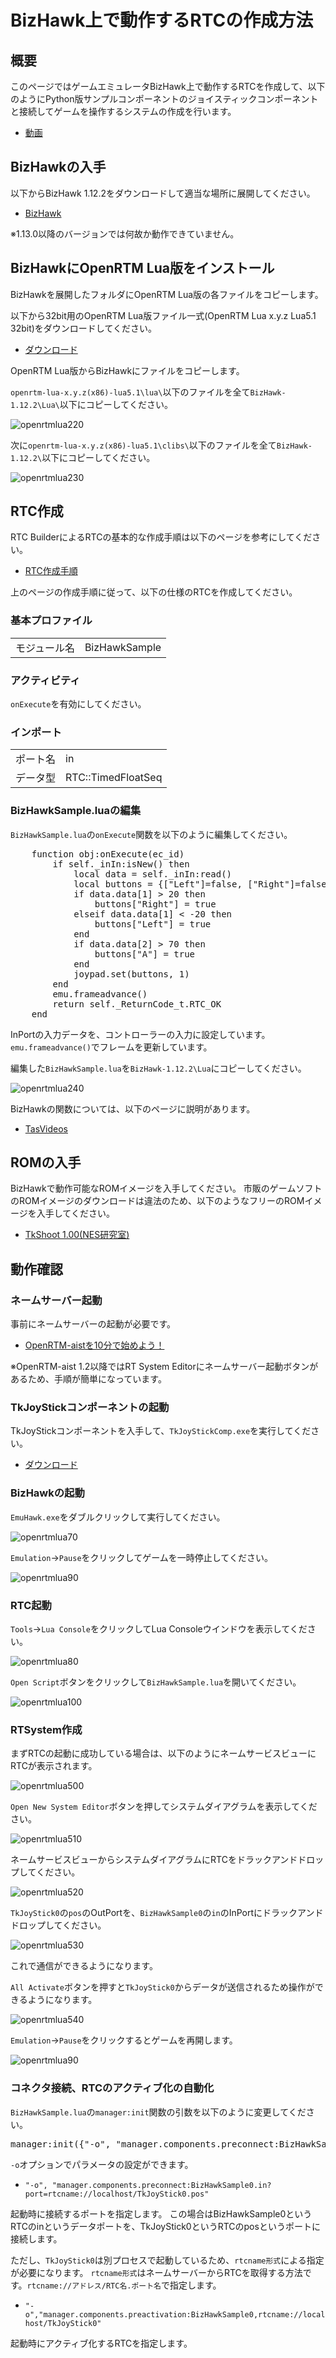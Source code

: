 # BizHawk上で動作するRTCの作成方法
## 概要
このページではゲームエミュレータBizHawk上で動作するRTCを作成して、以下のようにPython版サンプルコンポーネントのジョイスティックコンポーネントと接続してゲームを操作するシステムの作成を行います。

* [動画](https://www.youtube.com/watch?v=5dYfUjRzzQ8)

## BizHawkの入手
以下からBizHawk 1.12.2をダウンロードして適当な場所に展開してください。

* [BizHawk](https://github.com/TASVideos/BizHawk/releases/tag/1.12.2)

※1.13.0以降のバージョンでは何故か動作できていません。

## BizHawkにOpenRTM Lua版をインストール
BizHawkを展開したフォルダにOpenRTM Lua版の各ファイルをコピーします。

以下から32bit用のOpenRTM Lua版ファイル一式(OpenRTM Lua x.y.z Lua5.1 32bit)をダウンロードしてください。

* [ダウンロード](download.md)

OpenRTM Lua版からBizHawkにファイルをコピーします。

`openrtm-lua-x.y.z(x86)-lua5.1\lua\`以下のファイルを全て`BizHawk-1.12.2\Lua\`以下にコピーしてください。

![openrtmlua220](https://user-images.githubusercontent.com/6216077/37710270-7aa40934-2d50-11e8-9f3c-0c654bc6bab6.png)


次に`openrtm-lua-x.y.z(x86)-lua5.1\clibs\`以下のファイルを全て`BizHawk-1.12.2\`以下にコピーしてください。

![openrtmlua230](https://user-images.githubusercontent.com/6216077/37710277-7d9883ae-2d50-11e8-953e-b110d209d5a4.png)


## RTC作成
RTC BuilderによるRTCの基本的な作成手順は以下のページを参考にしてください。

* [RTC作成手順](RTC.md)

上のページの作成手順に従って、以下の仕様のRTCを作成してください。

### 基本プロファイル

|||
|---|---|
|モジュール名|BizHawkSample|

### アクティビティ

`onExecute`を有効にしてください。

### インポート

|||
|---|---|
|ポート名|in|
|データ型|RTC::TimedFloatSeq|

### BizHawkSample.luaの編集

`BizHawkSample.lua`の`onExecute`関数を以下のように編集してください。

<pre>
	function obj:onExecute(ec_id)
		if self._inIn:isNew() then
			local data = self._inIn:read()
			local buttons = {["Left"]=false, ["Right"]=false, ["A"]=false}
			if data.data[1] > 20 then
				buttons["Right"] = true
			elseif data.data[1] < -20 then
				buttons["Left"] = true
			end
			if data.data[2] > 70 then
				buttons["A"] = true
			end
			joypad.set(buttons, 1)
		end
		emu.frameadvance()
		return self._ReturnCode_t.RTC_OK
	end
</pre>

InPortの入力データを、コントローラーの入力に設定しています。
`emu.frameadvance()`でフレームを更新しています。


編集した`BizHawkSample.lua`を`BizHawk-1.12.2\Lua`にコピーしてください。

![openrtmlua240](https://user-images.githubusercontent.com/6216077/37710279-80d5d2ec-2d50-11e8-9fd7-e35613d4081e.png)



BizHawkの関数については、以下のページに説明があります。

- [TasVideos](http://tasvideos.org/Bizhawk/LuaFunctions.html)


## ROMの入手
BizHawkで動作可能なROMイメージを入手してください。
市販のゲームソフトのROMイメージのダウンロードは違法のため、以下のようなフリーのROMイメージを入手してください。

* [TkShoot 1.00(NES研究室)](http://hp.vector.co.jp/authors/VA042397/nes/games.html#TKSHOOT)

## 動作確認
### ネームサーバー起動
事前にネームサーバーの起動が必要です。

* [OpenRTM-aistを10分で始めよう！](https://www.openrtm.org/openrtm/ja/node/6026#toc3)

※OpenRTM-aist 1.2以降ではRT System Editorにネームサーバー起動ボタンがあるため、手順が簡単になっています。

### TkJoyStickコンポーネントの起動

TkJoyStickコンポーネントを入手して、`TkJoyStickComp.exe`を実行してください。

* [ダウンロード](download.md)

### BizHawkの起動
`EmuHawk.exe`をダブルクリックして実行してください。

![openrtmlua70](https://user-images.githubusercontent.com/6216077/37710168-2e32b99c-2d50-11e8-9a67-2a6d3af88d08.png)

`Emulation`->`Pause`をクリックしてゲームを一時停止してください。

![openrtmlua90](https://user-images.githubusercontent.com/6216077/37710175-30e36b32-2d50-11e8-9dfc-8d26ec9e6102.png)


### RTC起動
`Tools`->`Lua Console`をクリックしてLua Consoleウインドウを表示してください。

![openrtmlua80](https://user-images.githubusercontent.com/6216077/37710172-2fb1a936-2d50-11e8-9c54-7d61c6ea57d0.png)

`Open Script`ボタンをクリックして`BizHawkSample.lua`を開いてください。

![openrtmlua100](https://user-images.githubusercontent.com/6216077/37710200-476d6538-2d50-11e8-8584-b5a318a818b3.png)

### RTSystem作成

まずRTCの起動に成功している場合は、以下のようにネームサービスビューにRTCが表示されます。

![openrtmlua500](https://user-images.githubusercontent.com/6216077/38160876-337f7352-34ff-11e8-83b1-75dac6663ad0.png)

`Open New System Editor`ボタンを押してシステムダイアグラムを表示してください。

![openrtmlua510](https://user-images.githubusercontent.com/6216077/38160886-61b28cfa-34ff-11e8-9d62-4e1f36788e20.png)

ネームサービスビューからシステムダイアグラムにRTCをドラックアンドドロップしてください。

![openrtmlua520](https://user-images.githubusercontent.com/6216077/38160923-2a4c3418-3500-11e8-91e2-67b6bac78ff9.png)

`TkJoyStick0`の`pos`のOutPortを、`BizHawkSample0`の`in`のInPortにドラックアンドドロップしてください。

![openrtmlua530](https://user-images.githubusercontent.com/6216077/38462572-6f52e29e-3b24-11e8-818c-b191db0eef19.png)

これで通信ができるようになります。

`All Activate`ボタンを押すと`TkJoyStick0`からデータが送信されるため操作ができるようになります。

![openrtmlua540](https://user-images.githubusercontent.com/6216077/38160938-b0843e68-3500-11e8-84cd-89c80e918d2c.png)



`Emulation`->`Pause`をクリックするとゲームを再開します。

![openrtmlua90](https://user-images.githubusercontent.com/6216077/37710175-30e36b32-2d50-11e8-9dfc-8d26ec9e6102.png)


### コネクタ接続、RTCのアクティブ化の自動化

`BizHawkSample.lua`の`manager:init`関数の引数を以下のように変更してください。

<pre>
manager:init({"-o", "manager.components.preconnect:BizHawkSample0.in?port=rtcname://localhost/TkJoyStick0.pos", "-o", "manager.components.preactivation:BizHawkSample0,rtcname://localhost/TkJoyStick0"})
</pre>

`-o`オプションでパラメータの設定ができます。

* `"-o", "manager.components.preconnect:BizHawkSample0.in?port=rtcname://localhost/TkJoyStick0.pos"`

起動時に接続するポートを指定します。 この場合はBizHawkSample0というRTCのinというデータポートを、TkJoyStick0というRTCのposというポートに接続します。

ただし、`TkJoyStick0`は別プロセスで起動しているため、`rtcname形式`による指定が必要になります。 `rtcname形式`はネームサーバーからRTCを取得する方法です。`rtcname://アドレス/RTC名.ポート名`で指定します。


* `"-o","manager.components.preactivation:BizHawkSample0,rtcname://localhost/TkJoyStick0"`

起動時にアクティブ化するRTCを指定します。
